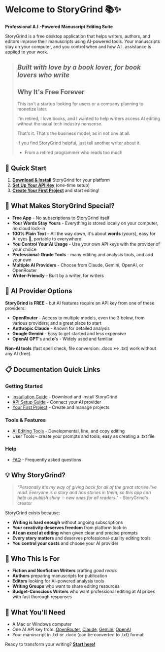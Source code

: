 # Welcome to StoryGrind 📚✨

**Professional A.I.-Powered Manuscript Editing Suite**

StoryGrind is a free desktop application that helps writers, authors, and editors improve their manuscripts using AI-powered tools. Your manuscripts stay on your computer, and you control when and how A.I. assistance is applied to your work.

> _Built with love by a book lover, for book lovers who write_
> ---
> Why It's Free Forever
> ---------------------
> This isn't a startup looking for users or a company planning to monetize later. 
> 
> I'm retired, I love books, and I wanted to help writers access AI editing without the usual tech industry nonsense. 
> 
> That's it. That's the business model, as in not one at all.
>
> If you find StoryGrind helpful, just tell another writer about it.
> - From a retired programmer who reads too much

## 🚀 Quick Start

1. **[Download & Install](Installation-Guide)** StoryGrind for your platform
2. **[Set Up Your API Key](API-Setup-Guide)** (one-time setup)
3. **[Create Your First Project](Getting-Started)** and start editing!

## 📖 What Makes StoryGrind Special?

- **Free App** - No subscriptions to StoryGrind itself
- **Your Words Stay Yours** - Everything is stored locally on your computer, no cloud lock-in
- **100% Plain Text** - All the way down, it's about **words** (*yours*), easy for AI eyes 👀, portable to everywhere
- **You Control Your AI Usage** - Use your own API keys with the provider of your choice
- **Professional-Grade Tools** - many editing and analysis tools, and add your own
- **Multiple AI Providers** - Choose from Claude, Gemini, OpenAI, or OpenRouter
- **Writer-Friendly** - Built by a writer, for writers

## 🔑 AI Provider Options

**StoryGrind is FREE** - but AI features require an API key from one of these providers:
- **OpenRouter** - Access to multiple models, even the 3 below, from various providers; and a great place to start
- **Anthropic Claude** - Known for detailed analysis  
- **Google Gemini** - Easy to get started and less expensive
- **OpenAI** **GPT**'s and **o**'s - Widely used and familiar

**Non-AI tools** (fast spell check, file conversion: .docx ↔️ .txt) work without any AI (free).

## 📋 Documentation Quick Links

### Getting Started
- [Installation Guide](Installation-Guide) - Download and install StoryGrind
- [API Setup Guide](API-Setup-Guide) - Connect your AI provider
- [Your First Project](Getting-Started) - Create and manage projects

### Tools & Features
- [AI Editing Tools](AI-Editing-Tools) - Developmental, line, and copy editing
- User Tools - create your prompts and tools; easy as creating a .txt file

### Help
- [FAQ](FAQ) - Frequently asked questions

## 💡 Why StoryGrind?

> *"Personally it's my way of giving back for all of the great stories I've read. Everyone is a story and has stories in them, so this app can help us publish shiny ✨ new ones for all readers."* - StoryGrind's creator

StoryGrind exists because:
- **Writing is hard enough** without ongoing subscriptions
- **Your creativity deserves freedom** from platform lock-in
- **AI can excel at editing** when given clear and precise prompts
- **Every story matters** and deserves professional-quality editing tools
- **You control your costs** and choose your AI provider

## 🎯 Who This Is For

- **Fiction and Nonfiction Writers** crafting *good reads*
- **Authors** preparing manuscripts for publication
- **Editors** looking for AI-powered analysis tools
- **Writing Groups** who want to share editing resources
- **Budget-Conscious Writers** who want professional editing at AI prices with fast thorough responses

## 🔧 What You'll Need

- A Mac or Windows computer
- One AI API key from:  [OpenRouter](https://openrouter.ai/), [Claude](https://console.anthropic.com/), [Gemini](https://aistudio.google.com/app/apikey), [OpenAI](https://platform.openai.com/)
- Your manuscript in .txt or .docx (can be converted to .txt) format

Ready to transform your writing? **[Start here!](Getting-Started)**
